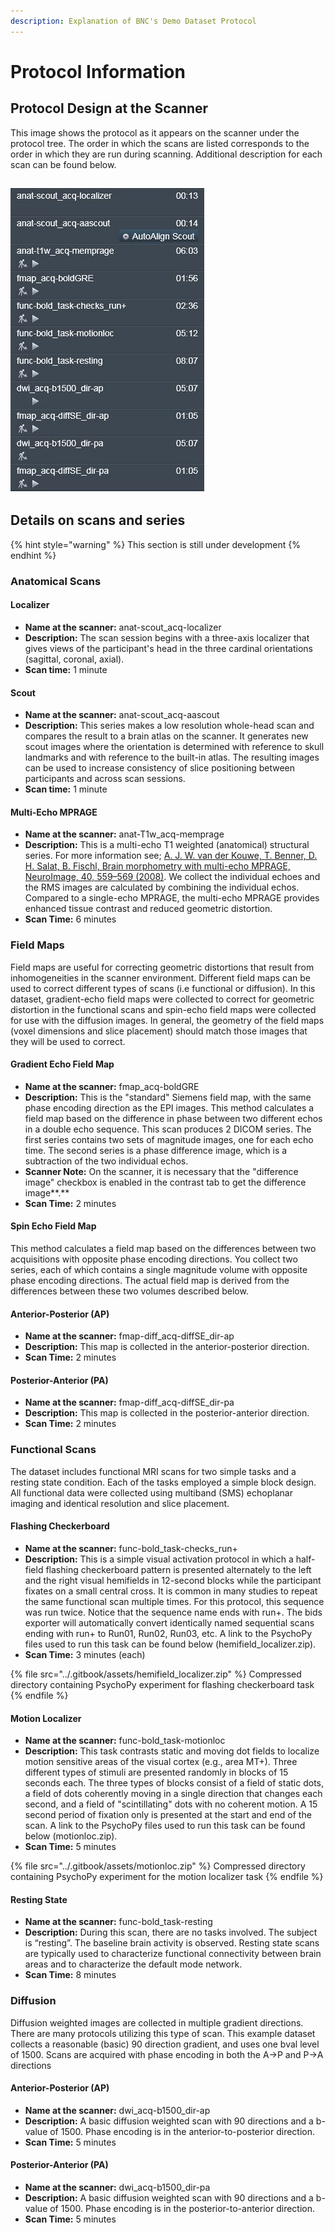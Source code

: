 ```yaml
---
description: Explanation of BNC's Demo Dataset Protocol
---
```


# Protocol Information

## Protocol Design at the Scanner

This image shows the protocol as it appears on the scanner under the protocol tree.  The order in which the scans are listed corresponds to the order in which they are run during scanning.  Additional description for each scan can be found below.&#x20;

## ![](<../.gitbook/assets/demodat cropped.jpeg>)

## Details on scans and series&#x20;

{% hint style="warning" %}
This section is still under development
{% endhint %}

### Anatomical Scans

#### Localizer

* **Name at the scanner:** anat-scout\_acq-localizer
* **Description:** The scan session begins with a three-axis localizer that gives views of the participant's head in the three cardinal orientations (sagittal, coronal, axial).&#x20;
* **Scan time:** 1 minute

#### Scout

* **Name at the scanner:** anat-scout\_acq-aascout
* **Description:** This series makes a low resolution whole-head scan and compares the result to a brain atlas on the scanner. It generates new scout images where the orientation is determined with reference to skull landmarks and with reference to the built-in atlas. The resulting images can be used to increase consistency of slice positioning between participants and across scan sessions. &#x20;
* **Scan time:** 1 minute

#### **Multi-Echo MPRAGE**

* **Name at the scanner:** anat-T1w\_acq-memprage
* **Description:** This is a multi-echo T1 weighted (anatomical) structural series. For more information see; [A. J. W. van der Kouwe, T. Benner, D. H. Salat, B. Fischl, Brain morphometry with multi-echo MPRAGE, NeuroImage, 40, 559–569 (2008)](https://pubmed.ncbi.nlm.nih.gov/18242102/). We collect the individual echoes and the RMS images are calculated by combining the individual echos. Compared to a single-echo MPRAGE, the multi-echo MPRAGE provides enhanced tissue contrast and reduced geometric distortion.
* **Scan Time:** 6 minutes

### Field Maps

Field maps are useful for correcting geometric distortions that result from inhomogeneities in the scanner environment. Different field maps can be used to correct different types of scans (i.e functional or diffusion). In this dataset, gradient-echo field maps were collected to correct for geometric distortion in the functional scans and spin-echo field maps were collected for use with the diffusion images. In general, the geometry of the field maps (voxel dimensions and slice placement) should match those images that they will be used to correct.

#### Gradient Echo Field Map

* **Name at the scanner:** fmap\_acq-boldGRE
* **Description:** This is the "standard" Siemens field map, with the same phase encoding direction as the EPI images. This method calculates a field map based on the difference in phase between two different echos in a double echo sequence. This scan produces 2 DICOM series. The first series contains two sets of magnitude images, one for each echo time. The second series is a phase difference image, which is a subtraction of the two individual echos.&#x20;
* **Scanner Note:** On the scanner, it is necessary that the "difference image" checkbox is enabled in the contrast tab to get the difference image**.**&#x20;
* **Scan Time:** 2 minutes

#### Spin Echo Field Map

This method calculates a field map based on the differences between two acquisitions with opposite phase encoding directions. You collect two series, each of which contains a single magnitude volume with opposite phase encoding directions. The actual field map is derived from the differences between these two volumes described below.

#### Anterior-Posterior (AP)

* **Name at the scanner:** fmap-diff\_acq-diffSE\_dir-ap
* **Description:** This map is collected in the anterior-posterior direction.
* **Scan Time:** 2 minutes

#### Posterior-Anterior (PA)

* **Name at the scanner:** fmap-diff\_acq-diffSE\_dir-pa
* **Description:** This map is collected in the posterior-anterior direction.
* **Scan Time:** 2 minutes

### Functional Scans

The dataset includes functional MRI scans for two simple tasks and a resting state condition.  Each of the tasks employed a simple block design. All functional data were collected using multiband (SMS) echoplanar imaging and identical resolution and slice placement.

#### Flashing Checkerboard

* **Name at the scanner:** func-bold\_task-checks\_run+
* **Description:** This is a simple visual activation protocol in which a half-field flashing checkerboard pattern is presented alternately to the left and the right visual hemifields in 12-second blocks while the participant fixates on a small central cross. It is common in many studies to repeat the same functional scan multiple times. For this protocol, this sequence was run twice.  Notice that the sequence name ends with run+.  The bids exporter will automatically convert identically named sequential scans ending with run+ to Run01, Run02, Run03, etc. A link to the PsychoPy files used to run this task can be found below (hemifield\_localizer.zip).&#x20;
* **Scan Time:** 3 minutes (each)

{% file src="../.gitbook/assets/hemifield_localizer.zip" %}
Compressed directory containing PsychoPy experiment for flashing checkerboard task
{% endfile %}

#### Motion Localizer

* **Name at the scanner:** func-bold\_task-motionloc
* **Description:** This task contrasts static and moving dot fields to localize motion sensitive areas of the visual cortex (e.g., area MT+). Three different types of stimuli are presented randomly in blocks of 15 seconds each.  The three types of blocks consist of a field of static dots, a field of dots coherently moving in a single direction that changes each second, and a field of "scintillating" dots with no coherent motion.  A 15 second period of fixation only is presented at the start and end of the scan. A link to the PsychoPy files used to run this task can be found below (motionloc.zip).&#x20;
* **Scan Time:** 5 minutes

{% file src="../.gitbook/assets/motionloc.zip" %}
Compressed directory containing PsychoPy experiment for the motion localizer task
{% endfile %}

#### Resting State

* **Name at the scanner:** func-bold\_task-resting
* **Description:** During this scan, there are no tasks involved. The subject is “resting”. The baseline brain activity is observed. Resting state scans are typically used to characterize functional connectivity between brain areas and to characterize the default mode network.
* **Scan Time:** 8 minutes

### Diffusion

Diffusion weighted images are collected in multiple gradient directions. There are many protocols utilizing this type of scan. This example dataset collects a reasonable (basic) 90 direction gradient, and uses one bval level of 1500. Scans are acquired with phase encoding in both the A->P and P->A directions

#### Anterior-Posterior (AP)

* **Name at the scanner:** dwi\_acq-b1500\_dir-ap
* **Description:** A basic diffusion weighted scan with 90 directions and a b-value of 1500.  Phase encoding is in the anterior-to-posterior direction.
* **Scan Time:** 5 minutes

#### Posterior-Anterior (PA)

* **Name at the scanner:** dwi\_acq-b1500\_dir-pa
* **Description:** A basic diffusion weighted scan with 90 directions and a b-value of 1500.  Phase encoding is in the posterior-to-anterior direction.
* **Scan Time:** 5 minutes
